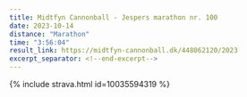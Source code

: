 ```yaml
---
title: Midtfyn Cannonball - Jespers marathon nr. 100
date: 2023-10-14
distance: "Marathon"
time: "3:56:04"
result_link: https://midtfyn-cannonball.dk/448062120/2023
excerpt_separator: <!--end-excerpt-->
---
```

{% include strava.html id=10035594319 %}